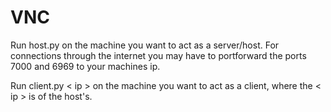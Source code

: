 # VNC

Run host.py on the machine you want to act as a server/host. 
For connections through the internet you may have to portforward the ports 7000 and 6969 to your machines ip.

Run client.py < ip > on the machine you want to act as a client, where the < ip > is of the host's.
